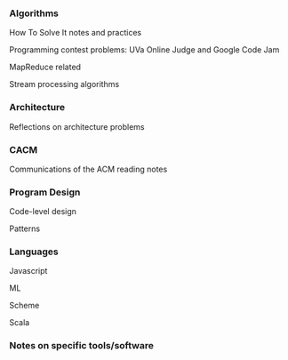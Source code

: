 ### Algorithms ###
How To Solve It notes and practices

Programming contest problems: UVa Online Judge and Google Code Jam

MapReduce related

Stream processing algorithms

### Architecture ###
Reflections on architecture problems

### CACM ###
Communications of the ACM reading notes

### Program Design ###
Code-level design

Patterns

### Languages ###
Javascript

ML

Scheme

Scala

### Notes on specific tools/software ###
